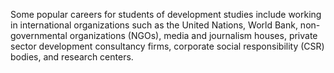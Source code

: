 Some popular careers for students of development studies include working in international organizations such as the United Nations, World Bank, non-governmental organizations (NGOs), media and journalism houses, private sector development consultancy firms, corporate social responsibility (CSR) bodies, and research centers.